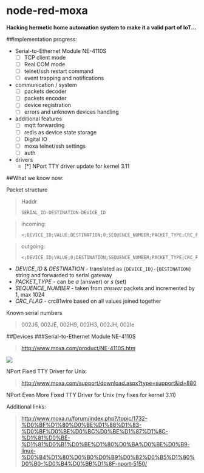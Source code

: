 # node-red-moxa

**Hacking hermetic home automation system to make it a valid part of IoT...**

##Implementation progress:

* Serial-to-Ethernet Module NE-4110S 
  * [ ] TCP client mode 
  * [ ] Real COM mode 
  * [ ] telnet/ssh restart command
  * [ ] event trapping and notifications

* communication / system
  * [ ] packets decoder
  * [ ] packets encoder
  * [ ] device registration
  * [ ] errors and unknown devices handling

* additional features
  * [ ] mqtt forwarding
  * [ ] redis as device state storage
  * [ ] Digital IO
  * [ ] moxa telnet/ssh settings
  * [ ] auth

* drivers
  * [*] NPort TTY driver update for kernel 3.11 



##What we know now:

Packet structure

>Haddr
>
>```
>SERIAL_ID-DESTINATION-DEVICE_ID
>```

>incoming:
>```
><;DEVICE_ID;VALUE;DESTINATION;0;SEQUENCE_NUMBER;PACKET_TYPE;CRC_FLAG;>\r\n
>```

>outgoing:
>
>```
><;DEVICE_ID;VALUE;0;DESTINATION;SEQUENCE_NUMBER;PACKET_TYPE;CRC_FLAG;>\r\n
>```

* *DEVICE_ID* & *DESTINATION* - translated as ```{DEVICE_ID}-{DESTINATION}``` string and forwarded to serial gateway
* *PACKET_TYPE* - can be _a_ (answer) or _s_ (set)
* *SEQUENCE_NUMBER* - taken from _answer_ packets and incremented by 1,  max 1024
* *CRC_FLAG* - crc81wire based on all values joined together

Known serial numbers
>002J6, 002JE, 002H9, 002H3, 002JH, 002Ie

##Devices
###Serial-to-Ethernet Module NE-4110S 

> http://www.moxa.com/product/NE-4110S.htm

![](http://www.moxa.com/ImgUpload/editor/D1(7).png)


NPort Fixed TTY Driver for Unix
> http://www.moxa.com/support/download.aspx?type=support&id=880

NPort Even More Fixed TTY Driver for Unix (my fixes for kernel 3.11)


Additional links:
> http://www.moxa.ru/forum/index.php?/topic/1732-%D0%BF%D1%80%D0%BE%D1%88%D1%83-%D0%BF%D0%BE%D0%BC%D0%BE%D1%87%D1%8C-%D1%81%D0%BE-%D1%81%D0%B1%D0%BE%D1%80%D0%BA%D0%BE%D0%B9-linux-%D0%B4%D1%80%D0%B0%D0%B9%D0%B2%D0%B5%D1%80%D0%B0-%D0%B4%D0%BB%D1%8F-nport-5150/

